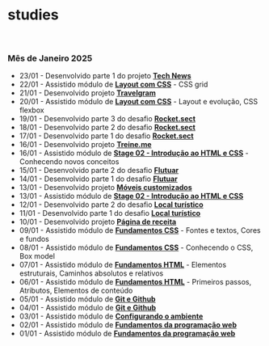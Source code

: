 # studies

<br>

### Mês de Janeiro 2025

- 23/01 - Desenvolvido parte 1 do projeto **[Tech News](https://github.com/joaosillva/tech-news)**
- 22/01 - Assistido módulo de **[Layout com CSS]()** - CSS grid
- 21/01 - Desenvolvido projeto **[Travelgram](https://github.com/joaosillva/travelgram)**
- 20/01 - Assistido módulo de **[Layout com CSS]()** - Layout e evolução, CSS flexbox
- 19/01 - Desenvolvido parte 3 do desafio **[Rocket.sect](https://github.com/joaosillva/rocket-sect)**
- 18/01 - Desenvolvido parte 2 do desafio **[Rocket.sect](https://github.com/joaosillva/rocket-sect)**
- 17/01 - Desenvolvido parte 1 do desafio **[Rocket.sect](https://github.com/joaosillva/rocket-sect)**
- 16/01 - Desenvolvido projeto **[Treine.me](https://github.com/joaosillva/treine-me)**
- 16/01 - Assistido módulo de **[Stage 02 - Introdução ao HTML e CSS]()** - Conhecendo novos conceitos
- 15/01 - Desenvolvido parte 2 do desafio **[Flutuar](https://github.com/joaosillva/flutuar)**
- 14/01 - Desenvolvido parte 1 do desafio **[Flutuar](https://github.com/joaosillva/flutuar)**
- 13/01 - Desenvolvido projeto **[Móveis customizados](https://github.com/joaosillva/moveis-customizados)**
- 13/01 - Assistido módulo de **[Stage 02 - Introdução ao HTML e CSS]()** 
- 12/01 - Desenvolvido parte 2 do desafio **[Local turístico](https://github.com/joaosillva/local-turistico)**
- 11/01 - Desenvolvido parte 1 do desafio **[Local turístico](https://github.com/joaosillva/local-turistico)**
- 10/01 - Desenvolvido projeto **[Página de receita](https://github.com/joaosillva/pagina-de-receita)**
- 09/01 - Assistido módulo de **[Fundamentos CSS]()** - Fontes e textos, Cores e fundos 
- 08/01 - Assistido módulo de **[Fundamentos CSS]()** - Conhecendo o CSS, Box model 
- 07/01 - Assistido módulo de **[Fundamentos HTML]()** - Elementos estruturais, Caminhos absolutos e relativos
- 06/01 - Assistido módulo de **[Fundamentos HTML]()** - Primeiros passos, Atributos, Elementos de conteúdo
- 05/01 - Assistido módulo de **[Git e Github]()**
- 04/01 - Assistido módulo de **[Git e Github]()**
- 03/01 - Assistido módulo de **[Configurando o ambiente]()**
- 02/01 - Assistido módulo de **[Fundamentos da programação web]()**
- 01/01 - Assistido módulo de **[Fundamentos da programação web]()**
